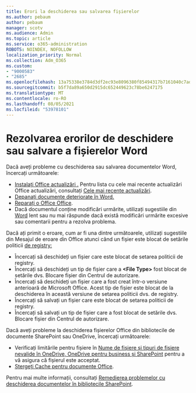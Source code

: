```yaml
---
title: Erori la deschiderea sau salvarea fișierelor
ms.author: pebaum
author: pebaum
manager: scotv
ms.audience: Admin
ms.topic: article
ms.service: o365-administration
ROBOTS: NOINDEX, NOFOLLOW
localization_priority: Normal
ms.collection: Adm_O365
ms.custom:
- "9000583"
- "2685"
ms.openlocfilehash: 13a75338e3784d3df2ec93e8096380f85494317b7161040c7ad60ad830f9211d
ms.sourcegitcommit: b5f7da89a650d2915dc652449623c78be6247175
ms.translationtype: MT
ms.contentlocale: ro-RO
ms.lasthandoff: 08/05/2021
ms.locfileid: "53978101"
---
```

# <a name="resolve-errors-opening-or-saving-word-files"></a>Rezolvarea erorilor de deschidere sau salvare a fișierelor Word

Dacă aveți probleme cu deschiderea sau salvarea documentelor Word, încercați următoarele:

- [Instalați Office actualizări .](https://support.office.com/article/2ab296f3-7f03-43a2-8e50-46de917611c5) Pentru lista cu cele mai recente actualizări Office actualizări, consultați [Cele mai recente actualizări](https://docs.microsoft.com/officeupdates/office-updates-msi).
- [Depanați documente deteriorate în Word.](https://docs.microsoft.com/office/troubleshoot/word/damaged-documents-in-word)
- [Reparați o Office Office](https://support.office.com/Article/Repair-an-Office-application-7821d4b6-7c1d-4205-aa0e-a6b40c5bb88b).
- Dacă documentul conține modificări urmărite, utilizați sugestiile din [Word](https://docs.microsoft.com/office/troubleshoot/word/word-stops-responding) lent sau nu mai răspunde dacă există modificări urmărite excesive sau comentarii pentru a rezolva problema.

Dacă ați primit o eroare, cum ar fi una dintre următoarele, utilizați sugestiile din Mesajul de eroare din Office atunci când un fișier este blocat de setările politicii [de registry:](https://docs.microsoft.com/office/troubleshoot/settings/file-blocked-in-office)

- Încercați să deschideți un fișier care este blocat de setarea politicii de registry.
- Încercați să deschideți un tip de fișier care a **\<File Type\>** fost blocat de setările dvs. Blocare fișier din Centrul de autorizare.
- Încercați să deschideți un fișier care a fost creat într-o versiune anterioară de Microsoft Office. Acest tip de fișier este blocat de la deschiderea în această versiune de setarea politicii dvs. de registry.
- Încercați să salvați un fișier care este blocat de setarea politicii de registry.
- Încercați să salvați un tip de fișier care a fost blocat de setările dvs. Blocare fișier din Centrul de autorizare.

Dacă aveți probleme la deschiderea fișierelor Office din bibliotecile de documente SharePoint sau OneDrive, încercați următoarele:

- Verificați limitările pentru fișiere în [Nume de fișiere și tipuri de fișiere nevalide în OneDrive, OneDrive pentru business și SharePoint](https://support.office.com/article/64883a5d-228e-48f5-b3d2-eb39e07630fa) pentru a vă asigura că fișierul este acceptat. 
- [Ștergeți Cache pentru documente Office](https://support.office.com/article/b1d3765e-d71b-4bb8-99ca-acd22c42995d
). 

Pentru mai multe informații, consultați [Remedierea problemelor cu deschiderea documentelor în bibliotecile SharePoint](https://support.office.com/article/31329fa1-4ad0-47fc-95d8-bb0c5b12a536).